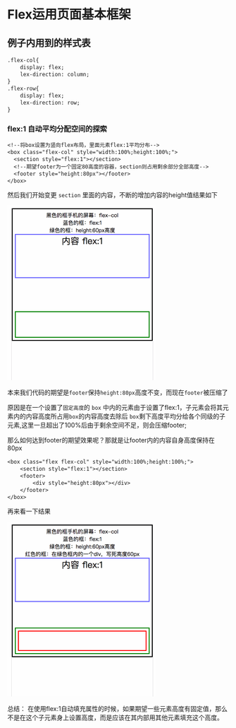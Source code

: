 # Flex运用页面基本框架

## 例子内用到的样式表
```
.flex-col{
	display: flex;
	lex-direction: column;
}
.flex-row{
	display: flex;
	lex-direction: row;
}
```

### flex:1 自动平均分配空间的探索

```
<!--将box设置为竖向flex布局，里面元素flex:1平均分布-->
<box class="flex-col" style="width:100%;height:100%;">  
  <section style="flex:1"></section>
  <!--期望footer为一个固定80高度的容器，section则占用剩余部分全部高度-->  
  <footer style="height:80px"></footer>
</box>
```
然后我们开始变更 `section` 里面的内容，不断的增加内容的height值结果如下

 ![](flexBox/1.gif) 

本来我们代码的期望是`footer`保持`height:80px`高度不变，而现在`footer`被压缩了

原因是在一个设置了`固定高度`的 `box` 中内的元素由于设置了flex:1，子元素会将其元素内的内容高度所占用`box`的内容高度去除后
`box`剩下高度平均分给各个同级的子元素,这里一旦超出了100%后由于剩余空间不足，则会压缩footer;

那么如何达到footer的期望效果呢？那就是让footer内的内容自身高度保持在80px


```
<box class="flex flex-col" style="width:100%;height:100%;">
    <section style="flex:1"></section>
    <footer>
    	<div style="height:80px"></div>
    </footer>
</box>
```

再来看一下结果

![](flexBox/2.gif)

总结：
在使用flex:1自动填充属性的时候，如果期望一些元素高度有固定值，那么不是在这个子元素身上设置高度，而是应该在其内部用其他元素填充这个高度。




